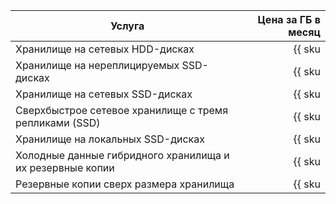 | Услуга                                                    | Цена за ГБ в месяц                                                            |
|-----------------------------------------------------------|------------------------------------------------------------------------------:|
| Хранилище на сетевых HDD-дисках                           | {{ sku|RUB|mdb.cluster.network-hdd.ch|month|string }}                         |
| Хранилище на нереплицируемых SSD-дисках                   | {{ sku|RUB|mdb.cluster.network-ssd-nonreplicated.ch|month|string }}           |
| Хранилище на сетевых SSD-дисках                           | {{ sku|RUB|mdb.cluster.network-nvme.ch|month|string }}                        |
| Сверхбыстрое сетевое хранилище с тремя репликами (SSD)    | {{ sku|RUB|mdb.cluster.network-ssd-io-m3.ch|month|string }}                   |
| Хранилище на локальных SSD-дисках                         | {{ sku|RUB|mdb.cluster.local-nvme.ch|month|string }}                          |
| Холодные данные гибридного хранилища и их резервные копии | {{ sku|RUB|storage.bucket.used_space.standard|pricingRate.720|month|string }} |
| Резервные копии сверх размера хранилища   | {{ sku|RUB|mdb.cluster.clickhouse.backup|month|string }}                                                                        |
